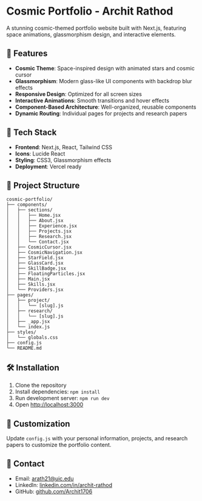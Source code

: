 # Cosmic Portfolio - Archit Rathod

A stunning cosmic-themed portfolio website built with Next.js, featuring space animations, glassmorphism design, and interactive elements.

## 🌌 Features

-   **Cosmic Theme**: Space-inspired design with animated stars and cosmic cursor
-   **Glassmorphism**: Modern glass-like UI components with backdrop blur effects
-   **Responsive Design**: Optimized for all screen sizes
-   **Interactive Animations**: Smooth transitions and hover effects
-   **Component-Based Architecture**: Well-organized, reusable components
-   **Dynamic Routing**: Individual pages for projects and research papers

## 🚀 Tech Stack

-   **Frontend**: Next.js, React, Tailwind CSS
-   **Icons**: Lucide React
-   **Styling**: CSS3, Glassmorphism effects
-   **Deployment**: Vercel ready

## 📁 Project Structure

```
cosmic-portfolio/
├── components/
│   ├── sections/
│   │   ├── Home.jsx
│   │   ├── About.jsx
│   │   ├── Experience.jsx
│   │   ├── Projects.jsx
│   │   ├── Research.jsx
│   │   └── Contact.jsx
│   ├── CosmicCursor.jsx
│   ├── CosmicNavigation.jsx
│   ├── StarField.jsx
│   ├── GlassCard.jsx
│   ├── SkillBadge.jsx
│   ├── FloatingParticles.jsx
│   ├── Main.jsx
│   ├── Skills.jsx
│   └── Providers.jsx
├── pages/
│   ├── project/
│   │   └── [slug].js
│   ├── research/
│   │   └── [slug].js
│   ├── _app.jsx
│   └── index.js
├── styles/
│   └── globals.css
├── config.js
└── README.md
```

## 🛠️ Installation

1. Clone the repository
2. Install dependencies: `npm install`
3. Run development server: `npm run dev`
4. Open [http://localhost:3000](http://localhost:3000)

## 🎨 Customization

Update `config.js` with your personal information, projects, and research papers to customize the portfolio content.

## 📧 Contact

-   Email: arath21@uic.edu
-   LinkedIn: [linkedin.com/in/archit-rathod](https://linkedin.com/in/archit-rathod)
-   GitHub: [github.com/Archit1706](https://github.com/Archit1706)
